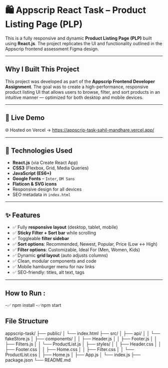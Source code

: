 # 🛍️ Appscrip React Task – Product Listing Page (PLP)

This is a fully responsive and dynamic **Product Listing Page (PLP)** built using **React.js**. The project replicates the UI and functionality outlined in the Appscrip frontend assessment Figma design.

---

##  Why I Built This Project

This project was developed as part of the **Appscrip Frontend Developer Assignment**. The goal was to create a high-performance, responsive product listing UI that allows users to browse, filter, and sort products in an intuitive manner — optimized for both desktop and mobile devices.

---

## 🚀 Live Demo

🌐 Hosted on Vercel → https://appscrip-task-sahil-mandhare.vercel.app/

---

## 🧰 Technologies Used

- **React.js** (via Create React App)
- **CSS3** (Flexbox, Grid, Media Queries)
- **JavaScript (ES6+)**
- **Google Fonts** – `Inter`, `DM Sans`
- **Flaticon & SVG icons**
- Responsive design for all devices
- SEO metadata in `index.html`

---

## ✨ Features

- ✅ Fully **responsive layout** (desktop, tablet, mobile)
- ✅ **Sticky Filter + Sort bar** while scrolling
- ✅ Toggleable **filter sidebar**
- ✅ **Sort options**: Recommended, Newest, Popular, Price (Low ↔ High)
- ✅ **Filter options**: Customizable, Ideal For (Men, Women, Kids)
- ✅ Dynamic **grid layout** (auto adjusts columns)
- ✅ Clean, modular components and code
- ✅ Mobile hamburger menu for nav links
- ✅ SEO-friendly: titles, alt text, tags

---

## How to Run :
-✅ npm install
-✅npm start

## File Structure 
appscrip-task/
├── public/
│ └── index.html
├── src/
│ ├── api/
│ │ └── fakeStore.js
│ ├── components/
│ │ ├── Header.js
│ │ ├── Footer.js
│ │ ├── Filters.js
│ │ └── ProductList.js
│ ├── styles/
│ │ ├── Header.css
│ │ ├── Footer.css
│ │ ├── Home.css
│ │ ├── Filter.css
│ │ └── ProductList.css
│ ├── Home.js
│ ├── App.js
│ └── index.js
├── package.json
└── README.md
